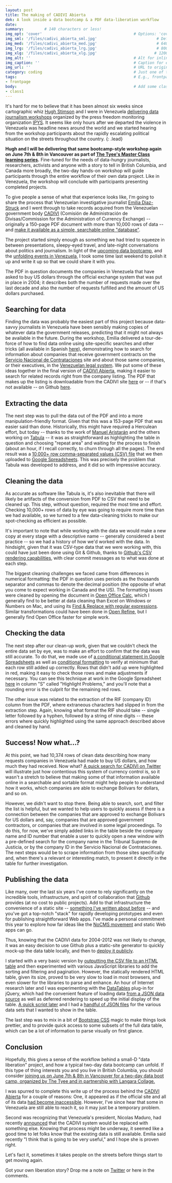 ```yaml
---
layout: post
title: The making of CADIVI Abierta
dek: A look inside a data bootcamp & a PDF data-liberation workflow
date:
summary:         # 140 characters or less!
img_opt: 'cover'                                        # Options: 'cover' or 'inlne' or 'none'
img_sml: '/files/cadivi_abierta_sml.jpg'                          # Default on cover or inline
img_med: '/files/cadivi_abierta_med.jpg'                          # 640x512px cover, inline
img_lrg: '/files/cadivi_abierta_lrg.jpg'                          # 800x640px cover, inline
img_xlg: '/files/cadivi_abierta_xlg.jpg'                         # 1200x960px cover only
img_alt: ''                                             # Alt for inline
img_caption: ''                                         # Caption for either
img_url: ''                                             # URL to original image
category: coding                                        # Just one of the 4xCs
tags:                                                   # E.g., frontpage
- frontpage
body:                                                   # Add some class
- class1
---
```


It's hard for me to believe that it has been almost six weeks since cartographic whiz [Hugh Stimson](https://twitter.com/hughstimson) and I were in Venezuela [delivering data journalism workshops](http://phillipadsmith.com/2014/02/ipys-venezuela-data-journalism-workshops.html) organized by the press freedom monitoring organization [IPYS](http://ipys.org.ve/). It seems like only hours after we departed the violence in Venezuela was headline news around the world and we started hearing from the workshop participants about the rapidly escalating political situation on the streets throughout the country.
{: .lead}

**Hugh and I will be delivering that same bootcamp-style workshop again on June 7th & 8th in Vancouver as part of [The Tyee's Master Class learning series](http://thetyee.ca/MasterClass/Spring2014/Data-Bootcamp/).** Fine-tuned for the needs of data-hungry journalists, researchers, activists and anyone with a story to tell in British Columbia, and Canada more broadly, the two-day hands-on workshop will guide participants through the entire workflow of their own data project. Like in Venezuela, the workshop will conclude with participants presenting completed projects.

To give people a sense of what that experience looks like, I'm going to share the process that Venezuelan investigative journalist [Emilia Diaz-Struck](http://www.icij.org/journalists/emilia-diaz-struck) and I went through to take records acquired from the Venezuelan government body [CADIVI](http://www.cadivi.gob.ve/) (Comisión de Administración de Divisas/Commission for the Administration of Currency Exchange) -- originally a 150-page PDF document with more than 10,000 rows of data -- and [make it available as a simple, searchable online "database"](http://phillipadsmith.github.io/cadivi/). 

The project started simply enough as something we had tried to squeeze in between presentations, sleepy-eyed travel, and late-night conversations about politics and journalism. In light of the [upcoming data bootcamp](http://thetyee.ca/MasterClass/Spring2014/Data-Bootcamp/), and the [unfolding events in Venezuela](http://feministing.com/2014/02/20/toward-a-nuanced-feminist-discussion-on-venezuela/), I took some time last weekend to polish it up and write it up so that we could share it with you.

The PDF in question documents the companies in Venezuela that have asked to buy US dollars through the official exchange system that was put in place in 2004; it describes both the number of requests made over the last decade and also the number of requests fulfilled and the amount of US dollars purchased.

## Searching for data

Finding the data was probably the easiest part of this project because data-savvy journalists in Venezuela have been sensibly making copies of whatever data the government releases, predicting that it might not always be available in the future. During the workshop, Emilia delivered a tour-de-force of how to find data online using site-specific searches and other tricks (all available in Spanish [here](http://ps.ht/ipys-ven-workshop-slides)), demonstrating how to search for information about companies that receive government contracts on the [Servicio Nacional de Contrataciones](http://rncenlinea.snc.gob.ve/) site and about those same companies, or their executives, in the [Venezuelan legal system](http://www.tsj.gov.ve). We put some of these ideas together in the final version of [CADIVI Abierta](http://phillipadsmith.github.io/cadivi/), making it easier to search for related records right from the company listing. The PDF that makes up the listing is downloadable from the CADIVI site [here](http://www.cadivi.gob.ve/empresasdivisas.html) or -- if that's not available -- on Github [here](https://github.com/phillipadsmith/cadivi/blob/master/data/empresas_diciembre2012.pdf).

## Extracting the data

The next step was to pull the data out of the PDF and into a more manipulation-friendly format. Given that this was a 153-page PDF that was easier said than done. Historically, this might have required a Herculean effort, but today -- thanks to the work of  [Manuel Aristarán](http://jazzido.com/) and the others working on [Tabula](http://tabula.nerdpower.org/) -- it was as straightforward as highlighting the table in question and choosing "repeat area" and waiting for the process to finish (about an hour, if I recall correctly, to churn through all the pages). The end result was a [10,000+ row comma-separated values (CSV) file](https://github.com/phillipadsmith/cadivi/blob/master/data/empresas_all.csv) that we then uploaded to [Google Spreadsheets](https://docs.google.com/spreadsheet/ccc?key=0AgZzmiG9MvT4dFU5OGVsNWxOcEhESVpKXzhlM2oyVXc&usp=sharing). This was precisely the problem that Tabula was developed to address, and it did so with impressive accuracy. 

## Cleaning the data

As accurate as software like Tabula is, it's also inevitable that there will likely be artifacts of the conversion from PDF to CSV that need to be cleaned up. This step, without question, required the most time and effort. Checking 10,000+ rows of data by eye was going to require more time than we had available, so we turned to a few data-cleaning tricks to make our spot-checking as efficient as possible.

It's important to note that while working with the data we would make a new copy at every stage with a descriptive name -- generally considered a best practice -- so we had a history of how we'd worked with the data. In hindsight, given that it was CSV-type data that we were working with, this could have just been done using Git & Github, thanks to [Github's CSV rendering capabilities](https://help.github.com/articles/rendering-csv-and-tsv-data), with clear commit messages as to what was done at each step.

The biggest cleaning challenges we faced came from differences in numerical formatting: the PDF in question uses periods as the thousands separator and commas to denote the decimal position (the opposite of what you come to expect working in Canada and the US). The formatting issues were cleaned by opening the document in [Open Office Calc](http://www.openoffice.org/product/calc.html), which I generally find to be better at data cleaning than Excel on Windows or Numbers on Mac, and using its [Find & Replace with regular expressions](https://wiki.openoffice.org/wiki/Documentation/How_Tos/Regular_Expressions_in_Calc). Similar transformations could have been done in [Open Refine](http://openrefine.org/), but I generally find Open Office faster for simple work.

## Checking the data

The next step after our clean-up work, given that we couldn't check the entire data set by eye, was to make an effort to confirm that the data was still accurate. To do that, we made use of [a conditional statement in Google Spreadsheets](http://spreadsheets.about.com/od/otherspreadsheets/qt/090808-google-spreadsheet-if-function.htm) as well as [conditional formatting](https://support.google.com/drive/answer/78413?hl=en) to verify at minimum that each row still added up correctly. Rows that didn't add up were highlighted in red, making it easy to check those rows and make adjustments if necessary. You can see this technique at work in the Google Spreadsheet [here](https://docs.google.com/spreadsheet/ccc?key=0AgZzmiG9MvT4dFU5OGVsNWxOcEhESVpKXzhlM2oyVXc&usp=sharing) in column "S" called "Highlight Problems," and you'll note that a rounding error is the culprit for the remaining red rows.

The other issue was related to the extraction of the RIF (company ID) column from the PDF, where extraneous characters had slipped in from the extraction step. Again, knowing what format the RIF should take -- single letter followed by a hyphen, followed by a string of nine digits -- these errors where quickly highlighted using the same approach described above and cleaned by hand.

## Success! Now what...?

At this point, we had 10,374 rows of clean data describing how many requests companies in Venezuela had made to buy US dollars, and how much they had received. Now what? [A quick search for CADIVI on Twitter](https://twitter.com/search?q="CADIVI") will illustrate just how contentious this system of currency control is, so it wasn't a stretch to believe that making some of that information available online in a searchable and sortable format might help people to understand how it works, which companies are able to exchange Bolívars for dollars, and so on.

However, we didn't want to stop there. Being able to search, sort, and filter the list is helpful, but we wanted to help users to quickly assess if there is a connection between the companies that are approved to exchange Bolívars for US dollars and, say, companies that are approved government contractors, or companies that are involved in some legal proceedings. To do this, for now, we've simply added links in the table beside the company name and ID number that enable a user to quickly open a new window with a pre-defined search for the company name in the Tribunal Supremo de Justicia, or by the company ID in the Servicio Nacional de Contrataciones. The next steps would be to scrape information from those sites specifically and, when there's a relevant or interesting match, to present it directly in the table for further investigation.

## Publishing the data

Like many, over the last six years I've come to rely significantly on the incredible tools, infrastructure, and spirit of collaboration that [Github](https://github.com) provides (at no cost to public projects). Add to that infrastructure the convenience of a static site -- [something I've written about before](http://phillipadsmith.com/2014/01/the-return-of-static-site-generators.html) -- and you've got a top-notch "stack" for rapidly developing prototypes and even for publishing straightforward Web apps. I've made a personal commitment this year to explore how far ideas like the [NoCMS movement](http://phillipadsmith.com/2014/01/the-return-of-static-site-generators.html) and static Web apps can go.

Thus, knowing that the CADIVI data for 2004-2012 was not likely to change, it was an easy decision to use Github plus a static-site generator to quickly mock-up the data table locally, and then to [deploy it publicly](http://phillipadsmith.github.io/cadivi/). 

I started with a very basic version by [outputting the CSV file to an HTML table](https://github.com/phillipadsmith/cadivi/blob/master/_scripts/csv_to_html.pl) and then experimented with various JavaScript libraries to add the sorting and filtering and pagination. However, the statically rendered HTML table, given its size, proved to be very slow to load in most browsers, and even slower for the libraries to parse and enhance. An hour of Internet research later and I was experimenting with the [DataTables](http://datatables.net) plug-in for jQuery, which had the convenient feature of loading data [from a JSON data source](http://datatables.net/examples/data_sources/ajax.html) as well as deferred rendering to speed up the initial display of the table. [A quick script later](https://github.com/phillipadsmith/cadivi/blob/master/_scripts/csv_to_json.pl) and I had a [handful of JSON files](https://github.com/phillipadsmith/cadivi/tree/master/data) for the various data sets that I wanted to show in the table.

The last step was to mix in a bit of [Bootstrap CSS](http://getbootstrap.com/) magic to make things look prettier, and to provide quick access to some subsets of the full data table, which can be a lot of information to parse visually on first glance. 

## Conclusion

Hopefully, this gives a sense of the workflow behind a small-D "data liberation" project, and how a typical two-day data bootcamp can unfold. If this type of thing interests you and you live in British Columbia, you should consider [joining us on June 7th & 8th in Vancouver for a two-day data boot camp, organized by The Tyee and in partnership with Langara Collage.](http://thetyee.ca/MasterClass/Spring2014/Data-Bootcamp/)

I was spurred to complete this write up of the process behind the [CADIVI Abierta](http://phillipadsmith.github.io/cadivi/) for a couple of reasons: One, it appeared as if the official site and all of its data [had become inaccessible](https://twitter.com/phillipadsmith/status/443745930731216896). However, I've since hear that some in Venezuela are still able to reach it, so it may just be a temporary problem. 

Second was recognizing that Venezuela's president, Nicolas Maduro, had recently [announced](http://www.el-nacional.com/politica/Maduro-mantendra-creara_0_337766518.html) that the CADIVI system would be replaced with something else. Knowing that process might be underway, it seemed like a good time to let folks know that the existing data is still available. Emilia said recently "I think that is going to be very useful," and I hope she is proven right. 

Let's fact it, sometimes it takes people on the streets before things start to get moving again. 

Got your own liberation story? Drop me a note on [Twitter](http://twitter.com/phillipadsmith) or here in the comments.




